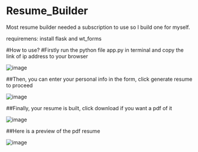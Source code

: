 # Resume_Builder
Most resume builder needed a subscription to use so I build one for myself. 

requiremens: install flask and wt_forms

#How to use?
#Firstly run the python file app.py in terminal and copy the link of ip address to your browser



![image](https://github.com/user-attachments/assets/4fb16621-0329-4686-99a0-c34d3a56c571)



##Then, you can enter your personal info in the form, click generate resume to proceed



![image](https://github.com/user-attachments/assets/8aa2e3b9-5e46-4404-be1e-4e5a988061c4)



##Finally, your resume is built, click download if you want a pdf of it



![image](https://github.com/user-attachments/assets/2871562c-158a-4f89-9498-74cb557830dd)



##Here is a preview of the pdf resume



![image](https://github.com/user-attachments/assets/808f3a69-93fb-4eda-80a4-0c578cb1f291)


